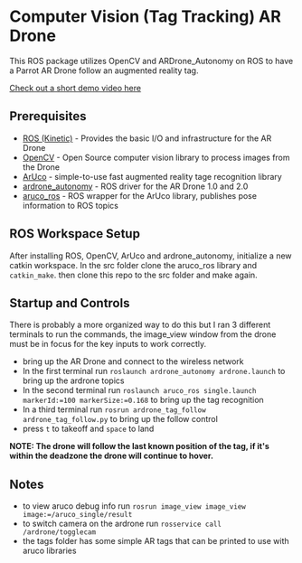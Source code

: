 # Computer Vision (Tag Tracking) AR Drone
This ROS package utilizes OpenCV and ARDrone_Autonomy on ROS to have a Parrot AR Drone follow an augmented reality tag.

[Check out a short demo video here](https://youtu.be/gC164K3fPVw)

## Prerequisites
* [ROS (Kinetic)](http://wiki.ros.org/kinetic/Installation) - Provides the basic I/O and infrastructure for the AR Drone
* [OpenCV](https://opencv.org/) - Open Source computer vision library to process images from the Drone 
* [ArUco](http://www.uco.es/investiga/grupos/ava/node/26) - simple-to-use fast augmented reality tage recognition library
* [ardrone_autonomy](https://ardrone-autonomy.readthedocs.io/en/latest/) - ROS driver for the AR Drone 1.0 and 2.0
* [aruco_ros](https://github.com/pal-robotics/aruco_ros) - ROS wrapper for the ArUco library, publishes pose information to ROS topics

## ROS Workspace Setup
After installing ROS, OpenCV, ArUco and ardrone_autonomy, initialize a new catkin workspace. In the src folder clone the aruco_ros library and `catkin_make`. then clone this repo to the src folder and make again. 

## Startup and Controls
There is probably a more organized way to do this but I ran 3 different terminals to run the commands, the image_view window from the drone must be in focus for the key inputs to work correctly.

* bring up the AR Drone and connect to the wireless network
* In the first terminal run `roslaunch ardrone_autonomy ardrone.launch` to bring up the ardrone topics
* In the second terminal run `roslaunch aruco_ros single.launch markerId:=100 markerSize:=0.168` to bring up the tag recognition
* In a third terminal run `rosrun ardrone_tag_follow ardrone_tag_follow.py` to bring up the follow control
* press `t` to takeoff and `space` to land 

__NOTE: The drone will follow the last known position of the tag, if it's within the deadzone the drone will continue to hover.__

## Notes
* to view aruco debug info run `rosrun image_view image_view image:=/aruco_single/result`
* to switch camera on the ardrone run `rosservice call /ardrone/togglecam`
* the tags folder has some simple AR tags that can be printed to use with aruco libraries
